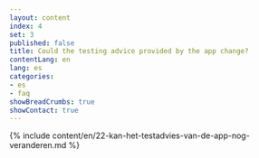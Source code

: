 ```yaml
---
layout: content
index: 4
set: 3
published: false
title: Could the testing advice provided by the app change?
contentLang: en
lang: es
categories:
- es
- faq
showBreadCrumbs: true
showContact: true
---
```

{% include content/en/22-kan-het-testadvies-van-de-app-nog-veranderen.md %}
